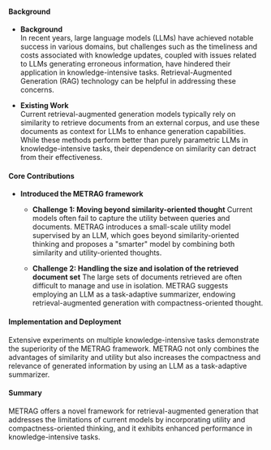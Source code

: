 #### Background
- **Background**       
In recent years, large language models (LLMs) have achieved notable success in various domains, but challenges such as the timeliness and costs associated with knowledge updates, coupled with issues related to LLMs generating erroneous information, have hindered their application in knowledge-intensive tasks. Retrieval-Augmented Generation (RAG) technology can be helpful in addressing these concerns.

- **Existing Work**       
Current retrieval-augmented generation models typically rely on similarity to retrieve documents from an external corpus, and use these documents as context for LLMs to enhance generation capabilities. While these methods perform better than purely parametric LLMs in knowledge-intensive tasks, their dependence on similarity can detract from their effectiveness.

#### Core Contributions
- **Introduced the METRAG framework**
  - **Challenge 1: Moving beyond similarity-oriented thought**
    Current models often fail to capture the utility between queries and documents. METRAG introduces a small-scale utility model supervised by an LLM, which goes beyond similarity-oriented thinking and proposes a "smarter" model by combining both similarity and utility-oriented thoughts.

  - **Challenge 2: Handling the size and isolation of the retrieved document set**
    The large sets of documents retrieved are often difficult to manage and use in isolation. METRAG suggests employing an LLM as a task-adaptive summarizer, endowing retrieval-augmented generation with compactness-oriented thought.

#### Implementation and Deployment
Extensive experiments on multiple knowledge-intensive tasks demonstrate the superiority of the METRAG framework. METRAG not only combines the advantages of similarity and utility but also increases the compactness and relevance of generated information by using an LLM as a task-adaptive summarizer.

#### Summary
METRAG offers a novel framework for retrieval-augmented generation that addresses the limitations of current models by incorporating utility and compactness-oriented thinking, and it exhibits enhanced performance in knowledge-intensive tasks.
